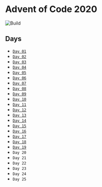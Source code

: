 # Advent of Code 2020

![Build](https://github.com/adamjhc/advent-of-code-2020/workflows/Build/badge.svg)

## Days

- [`Day 01`](./day-01)
- [`Day 02`](./day-02)
- [`Day 03`](./day-03)
- [`Day 04`](./day-04)
- [`Day 05`](./day-05)
- [`Day 06`](./day-06)
- [`Day 07`](./day-07)
- [`Day 08`](./day-08)
- [`Day 09`](./day-09)
- [`Day 10`](./day-10)
- [`Day 11`](./day-11)
- [`Day 12`](./day-12)
- [`Day 13`](./day-13)
- [`Day 14`](./day-14)
- [`Day 15`](./day-15)
- [`Day 16`](./day-16)
- [`Day 17`](./day-17)
- [`Day 18`](./day-18)
- [`Day 19`](./day-19)
- `Day 20`
- `Day 21`
- `Day 22`
- `Day 23`
- `Day 24`
- `Day 25`
